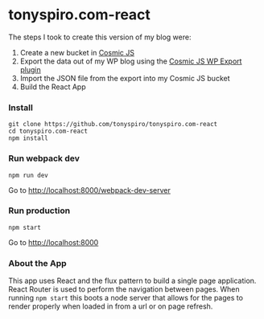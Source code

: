 # tonyspiro.com-react
The steps I took to create this version of my blog were:

1. Create a new bucket in [Cosmic JS](https://cosmicjs.com)
2. Export the data out of my WP blog using the [Cosmic JS WP Export plugin](https://github.com/cosmicjs/cosmicjs-wp-export)
3. Import the JSON file from the export into my Cosmic JS bucket
4. Build the React App

### Install
```
git clone https://github.com/tonyspiro/tonyspiro.com-react
cd tonyspiro.com-react
npm install
```
### Run webpack dev
```
npm run dev
```
Go to [http://localhost:8000/webpack-dev-server](http://localhost:8080/webpack-dev-server)
### Run production
```
npm start
```
Go to [http://localhost:8000](http://localhost:8000)

### About the App
This app uses React and the flux pattern to build a single page application.  React Router is used to perform the navigation between pages.  When running ```npm start``` this boots a node server that allows for the pages to render properly when loaded in from a url or on page refresh.
